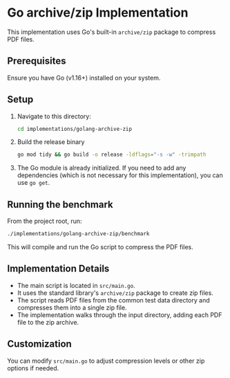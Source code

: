 # Go archive/zip Implementation

This implementation uses Go's built-in `archive/zip` package to compress PDF files.

## Prerequisites

Ensure you have Go (v1.16+) installed on your system.

## Setup

1. Navigate to this directory:
   ```bash
   cd implementations/golang-archive-zip
   ```
2. Build the release binary
   ```bash
   go mod tidy && go build -o release -ldflags="-s -w" -trimpath
   ```
3. The Go module is already initialized. If you need to add any dependencies (which is not necessary for this implementation), you can use `go get`.

## Running the benchmark

From the project root, run:

```bash
./implementations/golang-archive-zip/benchmark
```

This will compile and run the Go script to compress the PDF files.

## Implementation Details

- The main script is located in `src/main.go`.
- It uses the standard library's `archive/zip` package to create zip files.
- The script reads PDF files from the common test data directory and compresses them into a single zip file.
- The implementation walks through the input directory, adding each PDF file to the zip archive.

## Customization

You can modify `src/main.go` to adjust compression levels or other zip options if needed.
